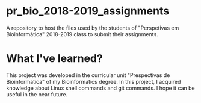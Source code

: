 # pr_bio_2018-2019_assignments
A repository to host the files used by the students of "Perspetivas em Bioinformática" 2018-2019 class to submit their assignments.

# What I've learned?
This project was developed in the curricular unit "Prespectivas de Bioinformatica" of my Bioinformatics degree.
In this project, I acquired knowledge about Linux shell commands and git commands.
I hope it can be useful in the near future.
